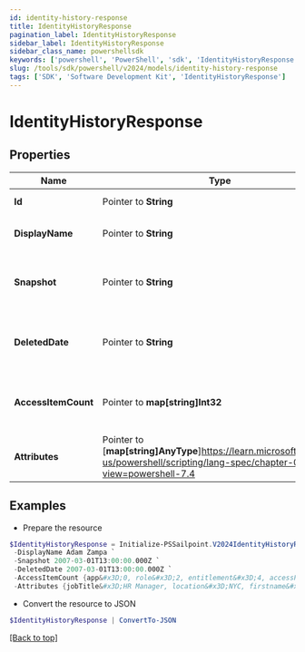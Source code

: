 ```yaml
---
id: identity-history-response
title: IdentityHistoryResponse
pagination_label: IdentityHistoryResponse
sidebar_label: IdentityHistoryResponse
sidebar_class_name: powershellsdk
keywords: ['powershell', 'PowerShell', 'sdk', 'IdentityHistoryResponse'] 
slug: /tools/sdk/powershell/v2024/models/identity-history-response
tags: ['SDK', 'Software Development Kit', 'IdentityHistoryResponse']
---
```



# IdentityHistoryResponse

## Properties

Name | Type | Description | Notes
------------ | ------------- | ------------- | -------------
**Id** |  Pointer to **String** | the identity ID | [optional] 
**DisplayName** |  Pointer to **String** | the display name of the identity | [optional] 
**Snapshot** |  Pointer to **String** | the date when the identity record was created | [optional] 
**DeletedDate** |  Pointer to **String** | the date when the identity was deleted | [optional] 
**AccessItemCount** |  Pointer to **map[string]Int32** | A map containing the count of each access item | [optional] 
**Attributes** |  Pointer to [**map[string]AnyType**]https://learn.microsoft.com/en-us/powershell/scripting/lang-spec/chapter-04?view=powershell-7.4 | A map containing the identity attributes | [optional] 

## Examples

- Prepare the resource
```powershell
$IdentityHistoryResponse = Initialize-PSSailpoint.V2024IdentityHistoryResponse  -Id bc693f07e7b645539626c25954c58554 `
 -DisplayName Adam Zampa `
 -Snapshot 2007-03-01T13:00:00.000Z `
 -DeletedDate 2007-03-01T13:00:00.000Z `
 -AccessItemCount {app&#x3D;0, role&#x3D;2, entitlement&#x3D;4, accessProfile&#x3D;3, account&#x3D;1} `
 -Attributes {jobTitle&#x3D;HR Manager, location&#x3D;NYC, firstname&#x3D;Adam, lastname&#x3D;Zampa, department&#x3D;HR}
```

- Convert the resource to JSON
```powershell
$IdentityHistoryResponse | ConvertTo-JSON
```


[[Back to top]](#) 

